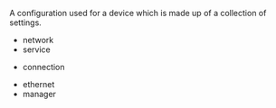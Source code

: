  A configuration used for a device which is made up of a collection of settings.

* network
* service
+ connection
* ethernet
* manager
